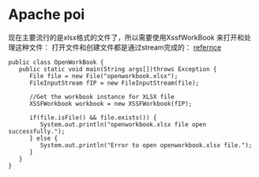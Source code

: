 # Apache poi
现在主要流行的是xlsx格式的文件了，所以需要使用XssfWorkBook 来打开和处理这种文件：
打开文件和创建文件都是通过stream完成的：
[refernce](https://www.tutorialspoint.com/apache_poi/apache_poi_workbooks.htm)

```
public class OpenWorkBook {
   public static void main(String args[])throws Exception { 
      File file = new File("openworkbook.xlsx");
      FileInputStream fIP = new FileInputStream(file);
      
      //Get the workbook instance for XLSX file 
      XSSFWorkbook workbook = new XSSFWorkbook(fIP);
      
      if(file.isFile() && file.exists()) {
         System.out.println("openworkbook.xlsx file open successfully.");
      } else {
         System.out.println("Error to open openworkbook.xlsx file.");
      }
   }
}
```
